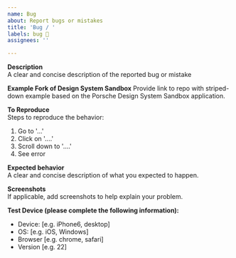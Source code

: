```yaml
---
name: Bug
about: Report bugs or mistakes
title: 'Bug / '
labels: bug 🛑
assignees: ''

---
```


**Description**  
A clear and concise description of the reported bug or mistake

**Example Fork of Design System Sandbox**
Provide link to repo with striped-down example based on the Porsche Design System Sandbox application. 

**To Reproduce**  
Steps to reproduce the behavior:
1. Go to '...'
2. Click on '....'
3. Scroll down to '....'
4. See error

**Expected behavior**  
A clear and concise description of what you expected to happen.

**Screenshots**  
If applicable, add screenshots to help explain your problem.

**Test Device (please complete the following information):**  
 - Device: [e.g. iPhone6, desktop]
 - OS: [e.g. iOS, Windows]
 - Browser [e.g. chrome, safari]
 - Version [e.g. 22]
